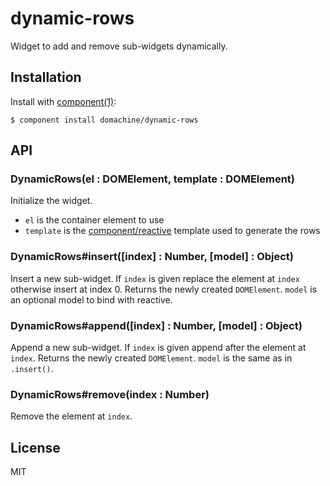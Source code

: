 
# dynamic-rows

  Widget to add and remove sub-widgets dynamically.

## Installation

  Install with [component(1)](http://component.io):

    $ component install domachine/dynamic-rows

## API

### DynamicRows(el : DOMElement, template : DOMElement)

  Initialize the widget.

   * `el` is the container element to use
   * `template` is the
     [component/reactive](http://github.com/component/reactive) template
     used to generate the rows

### DynamicRows#insert([index] : Number, [model] : Object)

  Insert a new sub-widget.  If `index` is given replace the element at
  `index` otherwise insert at index 0.  Returns the newly created
  `DOMElement`.  `model` is an optional model to bind with reactive.

### DynamicRows#append([index] : Number, [model] : Object)

  Append a new sub-widget.  If `index` is given append after the
  element at `index`.  Returns the newly created `DOMElement`.
  `model` is the same as in `.insert()`.

### DynamicRows#remove(index : Number)

  Remove the element at `index`.

## License

  MIT

